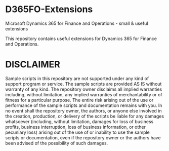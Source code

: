 # D365FO-Extensions
Microsoft Dynamics 365 for Finance and Operations - small &amp; useful extensions

This repository contains useful extensions for Dynamics 365 for Finance and Operations.

# DISCLAIMER

Sample scripts in this repository are not supported under any kind of support program or service. The sample scripts are provided AS IS without warranty of any kind. The repository owner disclaims all implied warranties including, without limitation, any implied warranties of merchantability or of fitness for a particular purpose. The entire risk arising out of the use or performance of the sample scripts and documentation remains with you. In no event shall the repository owner, the authors, or anyone else involved in the creation, production, or delivery of the scripts be liable for any damages whatsoever (including, without limitation, damages for loss of business profits, business interruption, loss of business information, or other pecuniary loss) arising out of the use of or inability to use the sample scripts or documentation, even if the repository owner or the authors have been advised of the possibility of such damages.

